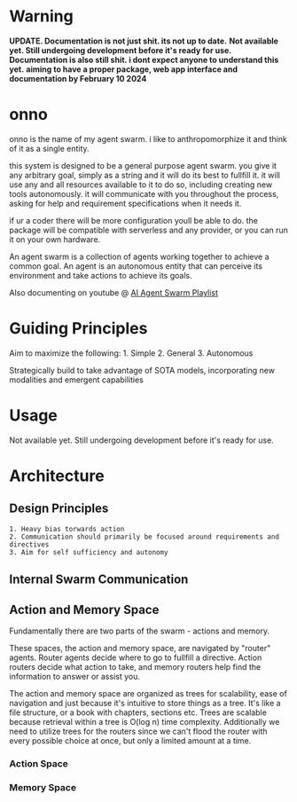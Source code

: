 # Warning
**UPDATE. Documentation is not just shit. its not up to date.**
**Not available yet. Still undergoing development before it's ready for use.**
**Documentation is also still shit. i dont expect anyone to understand this yet.**
**aiming to have a proper package, web app interface and documentation by February 10 2024**

# onno
onno is the name of my agent swarm. i like to anthropomorphize it and think of it as a single entity. 

this system is designed to be a general purpose agent swarm. you give it any arbitrary goal, simply as a string and it will do its best to fullfill it. it will use any and all resources available to it to do so, including creating new tools autonomously. it will communicate with you throughout the process, asking for help and requirement specifications when it needs it. 

if ur a coder there will be more configuration youll be able to do. the package will be compatible with serverless and any provider, or you can run it on your own hardware. 

An agent swarm is a collection of agents working together to achieve a common goal. An agent is an autonomous entity that can perceive its environment and take actions to achieve its goals. 

Also documenting on youtube @ [AI Agent Swarm Playlist](https://youtube.com/playlist?list=PLO8gVow6df_Rh7DEJ10_WAdnkGnIRCh-K&si=eYdyBu7NShKckilS)


# Guiding Principles
Aim to maximize the following:
    1. Simple
    2. General
    3. Autonomous 

Strategically build to take advantage of SOTA models, incorporating new modalities and emergent capabilities

# Usage
Not available yet. Still undergoing development before it's ready for use.

# Architecture
## Design Principles
    1. Heavy bias torwards action 
    2. Communication should primarily be focused around requirements and directives
    3. Aim for self sufficiency and autonomy

## Internal Swarm Communication

## Action and Memory Space
Fundamentally there are two parts of the swarm - actions and memory. 

These spaces, the action and memory space, are navigated by "router" agents. Router agents decide where to go to fullfill a directive. Action routers decide what action to take, and memory routers help find the information to answer or assist you. 

The action and memory space are organized as trees for scalability, ease of navigation and just because it's intuitive to store things as a tree. It's like a file structure, or a book with chapters, sections etc. Trees are scalable because retrieval within a tree is O(log n) time complexity. Additionally we need to utilize trees for the routers since we can't flood the router with every possible choice at once, but only a limited amount at a time.  

### Action Space


### Memory Space

